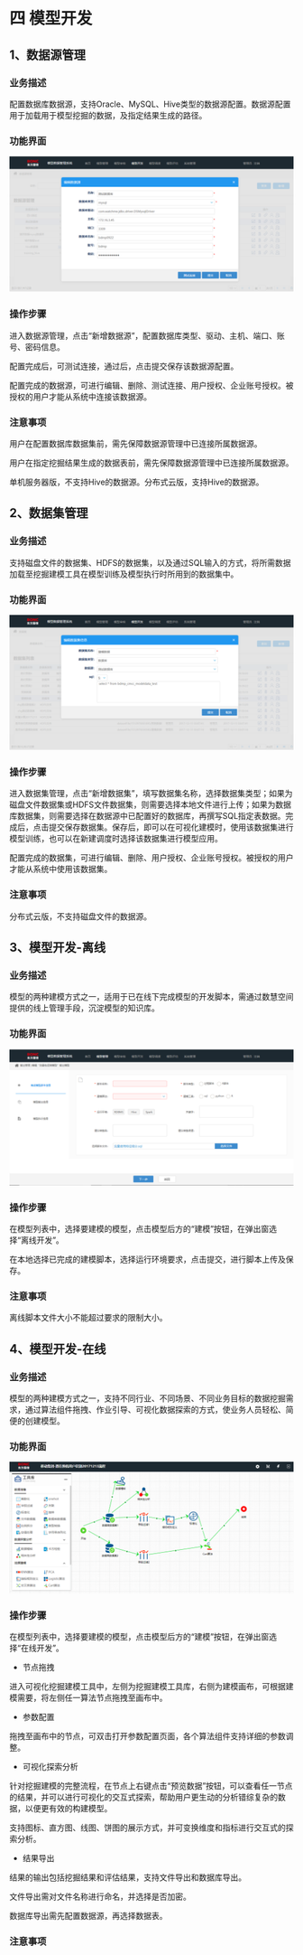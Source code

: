 # 四   模型开发

## 1、数据源管理

### 业务描述

配置数据库数据源，支持Oracle、MySQL、Hive类型的数据源配置。数据源配置用于加载用于模型挖掘的数据，及指定结果生成的路径。

### 功能界面

![](/assets/数据源管理.png)

### 操作步骤

进入数据源管理，点击“新增数据源”，配置数据库类型、驱动、主机、端口、账号、密码信息。

配置完成后，可测试连接，通过后，点击提交保存该数据源配置。

配置完成的数据源，可进行编辑、删除、测试连接、用户授权、企业账号授权。被授权的用户才能从系统中连接该数据源。

### 注意事项

用户在配置数据库数据集前，需先保障数据源管理中已连接所属数据源。

用户在指定挖掘结果生成的数据表前，需先保障数据源管理中已连接所属数据源。

单机服务器版，不支持Hive的数据源。分布式云版，支持Hive的数据源。

## 2、数据集管理

### 业务描述

支持磁盘文件的数据集、HDFS的数据集，以及通过SQL输入的方式，将所需数据加载至挖掘建模工具在模型训练及模型执行时所用到的数据集中。

### 功能界面

![](/assets/数据集管理.png)

### 操作步骤

进入数据集管理，点击“新增数据集”，填写数据集名称，选择数据集类型；如果为磁盘文件数据集或HDFS文件数据集，则需要选择本地文件进行上传；如果为数据库数据集，则需要选择在数据源中已配置好的数据库，再撰写SQL指定表数据。完成后，点击提交保存数据集。保存后，即可以在可视化建模时，使用该数据集进行模型训练，也可以在新建调度时选择该数据集进行模型应用。

配置完成的数据集，可进行编辑、删除、用户授权、企业账号授权。被授权的用户才能从系统中使用该数据集。

### 注意事项

分布式云版，不支持磁盘文件的数据源。

## 3、模型开发-离线

### 业务描述

模型的两种建模方式之一，适用于已在线下完成模型的开发脚本，需通过数慧空间提供的线上管理手段，沉淀模型的知识库。

### 功能界面

![](/assets/离线建模.png)

### 操作步骤

在模型列表中，选择要建模的模型，点击模型后方的“建模”按钮，在弹出窗选择“离线开发”。

在本地选择已完成的建模脚本，选择运行环境要求，点击提交，进行脚本上传及保存。

### 注意事项

离线脚本文件大小不能超过要求的限制大小。

## 4、模型开发-在线

### 业务描述

模型的两种建模方式之一，支持不同行业、不同场景、不同业务目标的数据挖掘需求，通过算法组件拖拽、作业引导、可视化数据探索的方式，使业务人员轻松、简便的创建模型。

### 功能界面

![](/assets/画布页面.png)

### 操作步骤

在模型列表中，选择要建模的模型，点击模型后方的“建模”按钮，在弹出窗选择“在线开发”。

* 节点拖拽

进入可视化挖掘建模工具中，左侧为挖掘建模工具库，右侧为建模画布，可根据建模需要，将左侧任一算法节点拖拽至画布中。

* 参数配置

拖拽至画布中的节点，可双击打开参数配置页面，各个算法组件支持详细的参数调整。

* 可视化探索分析

针对挖掘建模的完整流程，在节点上右键点击“预览数据”按钮，可以查看任一节点的结果，并可以进行可视化的交互式探索，帮助用户更生动的分析错综复杂的数据，以便更有效的构建模型。

支持图标、直方图、线图、饼图的展示方式，并可变换维度和指标进行交互式的探索分析。

* 结果导出

结果的输出包括挖掘结果和评估结果，支持文件导出和数据库导出。

文件导出需对文件名称进行命名，并选择是否加密。

数据库导出需先配置数据源，再选择数据表。



### 注意事项

### 



